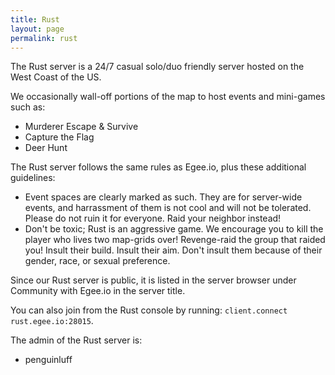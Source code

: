 ```yaml
---
title: Rust
layout: page
permalink: rust
---
```


The Rust server is a 24/7 casual solo/duo friendly server hosted on the West Coast of the US.

We occasionally wall-off portions of the map to host events and mini-games such as:
* Murderer Escape & Survive
* Capture the Flag
* Deer Hunt

The Rust server follows the same rules as Egee.io, plus these additional guidelines:

* Event spaces are clearly marked as such. They are for server-wide events, and harrassment of them is not cool and will not be tolerated. Please do not ruin it for everyone. Raid your neighbor instead!
* Don't be toxic; Rust is an aggressive game. We encourage you to kill the player who lives two map-grids over! Revenge-raid the group that raided you! Insult their build. Insult their aim. Don't insult them because of their gender, race, or sexual preference. 

Since our Rust server is public, it is listed in the server browser under Community with Egee.io in the server title.

You can also join from the Rust console by running: `client.connect rust.egee.io:28015`.

The admin of the Rust server is:
* penguinluff
